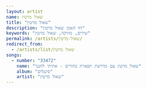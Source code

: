 ```yaml
---
layout: artist
name: שאול מרטין
title: "שאול מרטין"
description: "דף האמן שאול מרטין"
keywords: "שירים, מוזיקה, שאול מרטין"
permalink: /artists/שאול-מרטין/
redirect_from:
  - /artists/list/שאול מרטין
songs:
  - number: "33472"
    name: "שאול מרטין עם מדרשת תפארת בחורים - אתיתי לחננך"
    album: "סינגלים"
    artist: "שאול מרטין"
---
```

